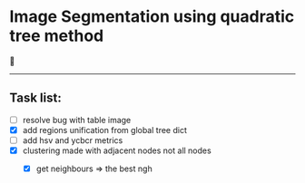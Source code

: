 # Image Segmentation using quadratic tree method
🌠


----

## Task list:
- [ ] resolve bug with table image
- [x] add regions unification from global tree dict
- [ ] add hsv and ycbcr metrics
- [x] clustering made with adjacent nodes not all nodes
    - [x] get neighbours => the best ngh

